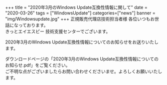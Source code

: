 +++
title = "2020年3月のWindows Update互換性情報に関して"
date = "2020-03-26"
tags = ["WindowsUpdate"]
categories=["news"]
banner = "img/Windowsupdate.jpg"
+++
正規販売代理店技術担当者様 各位いつもお世話になっております。  
きっとエイエスピー 技術支援センターでございます。  
<!--more-->
2020年3月のWindows Update互換性情報についてのお知らせをお送りいたします。  

ダウンロードページの「2020年3月のWindows Update互換性情報についてのお知らせ.pdf」をご覧ください。  
ご不明な点がございましたらお問い合わせくださいませ。よろしくお願いいたします。